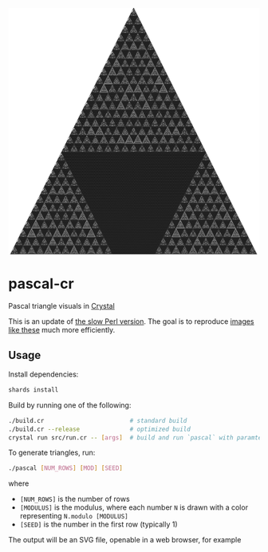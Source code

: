 ![pascal](/img/sample.png)

# pascal-cr
Pascal triangle visuals in [Crystal](https://crystal-lang.org/)

This is an update of [the slow Perl version](https://github.com/c-dilks/pascal).
The goal is to reproduce [images like these](https://github.com/c-dilks/pascal/tree/master/img)
much more efficiently.

## Usage
Install dependencies:
```bash
shards install
```

Build by running one of the following:
```bash
./build.cr                        # standard build
./build.cr --release              # optimized build
crystal run src/run.cr -- [args]  # build and run `pascal` with paramters `[args]`
```

To generate triangles, run:
```bash
./pascal [NUM_ROWS] [MOD] [SEED]
```
where
- `[NUM_ROWS]` is the number of rows
- `[MODULUS]` is the modulus, where each number `N` is drawn with a color
  representing `N.modulo [MODULUS]`
- `[SEED]` is the number in the first row (typically 1)

The output will be an SVG file, openable in a web browser, for example
